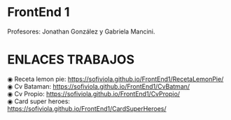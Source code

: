 # FrontEnd 1
Profesores: Jonathan González y Gabriela Mancini.
# ENLACES TRABAJOS
◉ Receta lemon pie: https://sofiviola.github.io/FrontEnd1/RecetaLemonPie/ <br>
◉ Cv Bataman: https://sofiviola.github.io/FrontEnd1/CvBatman/ <br>
◉ Cv Propio: https://sofiviola.github.io/FrontEnd1/CvPropio/ <br>
◉ Card super heroes: https://sofiviola.github.io/FrontEnd1/CardSuperHeroes/ <br>
